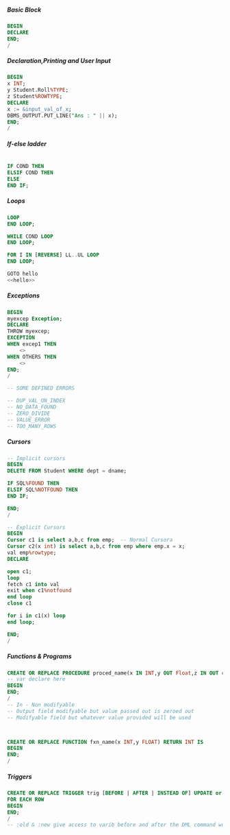 ##### Basic Block
```sql
BEGIN
DECLARE
END;
/
```
##### Declaration,Printing and User Input

```sql
BEGIN
x INT;
y Student.Roll%TYPE;
z Student%ROWTYPE;
DECLARE
x := &input_val_of_x;
DBMS_OUTPUT.PUT_LINE("Ans : " || x);
END;
/
```

##### If-else ladder
```sql

IF COND THEN
ELSIF COND THEN
ELSE
END IF;
```

##### Loops
```sql
LOOP
END LOOP;

WHILE COND LOOP
END LOOP;

FOR I IN [REVERSE] LL..UL LOOP
END LOOP;

GOTO hello
<<hello>>
```

##### Exceptions
```sql
BEGIN
myexcep Exception;
DECLARE
THROW myexcep;
EXCEPTION
WHEN excep1 THEN
    <>
WHEN OTHERS THEN
	<>
END;
/

-- SOME DEFINED ERRORS

-- DUP_VAL_ON_INDEX
-- NO_DATA_FOUND
-- ZERO_DIVIDE
-- VALUE_ERROR
-- TOO_MANY_ROWS

```


##### Cursors
```sql
-- Implicit cursors
BEGIN
DELETE FROM Student WHERE dept = dname;

IF SQL%FOUND THEN
ELSIF SQL%NOTFOUND THEN
END IF;

END;
/

-- Explicit Cursors
BEGIN
Cursor c1 is select a,b,c from emp;  -- Normal Cursora
Cursor c2(x int) is select a,b,c from emp where emp.x = x;
val emp%rowtype;
DECLARE

open c1;
loop
fetch c1 into val
exit when c1%notfound
end loop
close c1

for i in c1(x) loop
end loop;

END;
/
```

##### Functions & Programs
```sql
CREATE OR REPLACE PROCEDURE proced_name(x IN INT,y OUT Float,z IN OUT char) IS 
-- var declare here
BEGIN
END;
/
-- In - Non modifyable
-- Output field modifyable but value passed out is zeroed out
-- Modifyable field but whatever value provided will be used



CREATE OR REPLACE FUNCTION fxn_name(x INT,y FLOAT) RETURN INT IS 
BEGIN
END;
/

```

##### Triggers
```sql
CREATE OR REPLACE TRIGGER trig [BEFORE | AFTER | INSTEAD OF] UPDATE or DELETE or INSERT ON table
FOR EACH ROW
BEGIN
END;
/
-- :old & :new give access to varib before and after the DML command would be carried out
```





